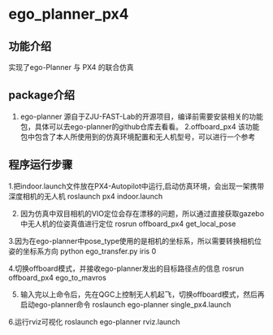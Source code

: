# ego_planner_px4
## 功能介绍
实现了ego-Planner 与 PX4 的联合仿真

## package介绍
1. ego-planner
   源自于ZJU-FAST-Lab的开源项目，编译前需要安装相关的功能包，具体可以去ego-planner的github仓库去看看。
2.offboard_px4
  该功能包中包含了本人所使用到的仿真环境配置和无人机型号，可以进行一个参考

## 程序运行步骤
  1.把indoor.launch文件放在PX4-Autopilot中运行,启动仿真环境，会出现一架携带深度相机的无人机
    roslaunch px4 indoor.launch

  2. 因为仿真中双目相机的VIO定位会存在漂移的问题，所以通过直接获取gazebo中无人机的位姿真值进行定位
    rosrun offboard_px4 get_local_pose

  3.因为在ego-planner中pose_type使用的是相机的坐标系，所以需要转换相机位姿的坐标系方向
    python ego_transfer.py iris 0

  4.切换offboard模式，并接收ego-planner发出的目标路径点的信息
    rosrun offboard_px4 ego_to_mavros

  5. 输入完以上命令后，先在QGC上控制无人机起飞，切换offboard模式，然后再启动ego-planner命令
    roslaunch ego-planner single_px4.launch

  6.运行rviz可视化
    roslaunch ego-planner rviz.launch
  
